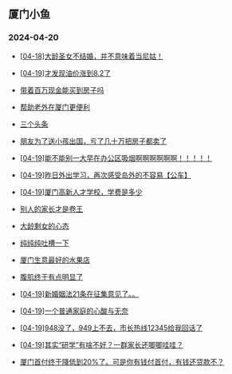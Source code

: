 ## 厦门小鱼 
### 2024-04-20

+ [[04-18]大龄圣女不结婚，并不意味着当尼姑！](http://bbs.xmfish.com/read-htm-tid-18178419.html)

+ [[04-19]才发现油价涨到8.2了](http://bbs.xmfish.com/read-htm-tid-18178488.html)

+ [带着百万现金能买到房子吗](http://bbs.xmfish.com/read-htm-tid-18178398.html)

+ [帮助老外在厦门更便利](http://bbs.xmfish.com/read-htm-tid-18178403.html)

+ [三个头条](http://bbs.xmfish.com/read-htm-tid-18178413.html)

+ [朋友为了送小孩出国，亏了几十万把房子都卖了](http://bbs.xmfish.com/read-htm-tid-18178732.html)

+ [[04-19]能不能别一大早在办公区吸烟啊啊啊啊啊啊！！！！！](http://bbs.xmfish.com/read-htm-tid-18178478.html)

+ [[04-19]昨日外出学习，再次感受岛外的不容易【公车】](http://bbs.xmfish.com/read-htm-tid-18178449.html)

+ [[04-19]厦门高新人才学校，学费是多少](http://bbs.xmfish.com/read-htm-tid-18178614.html)

+ [别人的家长才是卷王](http://bbs.xmfish.com/read-htm-tid-18178547.html)

+ [大龄剩女的心态](http://bbs.xmfish.com/read-htm-tid-18178659.html)

+ [纯纯纯吐槽一下](http://bbs.xmfish.com/read-htm-tid-18178540.html)

+ [厦门生意最好的水果店](http://bbs.xmfish.com/read-htm-tid-18178445.html)

+ [腹肌终于有点明显了](http://bbs.xmfish.com/read-htm-tid-18178446.html)

+ [[04-19]新婚姻法21条在征集意见了。。](http://bbs.xmfish.com/read-htm-tid-18178687.html)

+ [[04-19]一个普通家庭的心酸与无奈](http://bbs.xmfish.com/read-htm-tid-18178560.html)

+ [[04-19]948没了，949上不去，市长热线12345给我回话了](http://bbs.xmfish.com/read-htm-tid-18178748.html)

+ [[04-19]其实“研学”有啥不好？一群家长还唧唧哇哇？](http://bbs.xmfish.com/read-htm-tid-18178678.html)

+ [厦门首付终于降低到20%了。可是你有钱付首付，有钱还贷款不？](http://bbs.xmfish.com/read-htm-tid-18178609.html)

